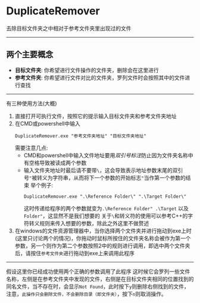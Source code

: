 # DuplicateRemover
去除目标文件夹之中相对于参考文件夹里出现过的文件
***
## 两个主要概念
- **目标文件夹**: 你希望进行文件操作的文件夹，删除会在这里进行
- **参考文件夹**: 你希望进行文件对比的文件夹，罗列文件时会按照其中的文件进行查找
***
有三种使用方法(大概)
1. 直接打开可执行文件，按照它的提示输入目标文件夹和参考文件夹地址
2. 在CMD或powershell中输入
   ```CMD
   DuplicateRemover.exe "参考文件夹地址" "目标文件夹地址"
   ```
   需要注意几点:
   - CMD和powershell中输入文件地址要用*双引号标注*防止因为文件夹名称中有空格导致被读成两个参数
   - 输入文件夹地址时最后请不要带```\```，这会导致表示地址参数末尾的双引号```"```被转义为字符串，从而将下一个参数的开始标志```"```当作第一个参数的结束
     举个例子:
     ```CMD
     DuplicateRemover.exe ".\Reference Folder\" ".\Target Folder\"
     ```
     这时传递给程序的两个参数就变为```.\Reference Folder" .\Target``` 以及 ```Folder"```，这显然不是我们想要的
     关于```\```和转义符的使用可以参考C++的字符转义规则来传入想要的参数，除此之外这里不做赘述
3. 在windows的文件资源管理器中，当你选择两个文件夹并进行拖动到exe上时(这里只讨论两个的情况)，你拖动时鼠标所按住的文件夹名称会被作为第一个参数，另一个则作为第二个参数按照2中的规则进行调用，即选中两个文件夹后，请按住```参考文件夹```进行拖动到exe上来调用此程序
***
假设这里你已经成功使用两个正确的参数调用了此程序
这时候它会罗列一些文件名称，左侧是在参考文件夹中发现的文件，右侧是在目标文件夹相同的位置找到的同名文件，当不存在时，会显示```Not Found```，此时按下```y```则删除右侧找到的文件，注意，```此操作只会删除文件，不会删除目录（即文件夹）```，按下```n```则取消操作。

    
    
